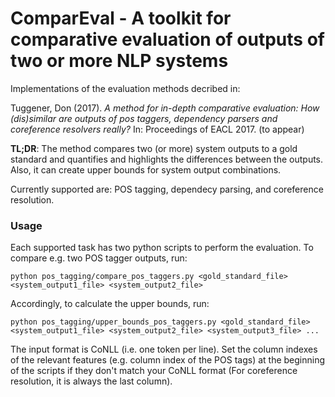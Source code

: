 # ComparEval - A toolkit for comparative evaluation of outputs of two or more NLP systems 

Implementations of the evaluation methods decribed in:

Tuggener, Don (2017). *A method for in-depth comparative evaluation: How (dis)similar are outputs of pos taggers, dependency parsers and coreference resolvers really?* In: Proceedings of EACL 2017. (to appear)

**TL;DR**: The method compares two (or more) system outputs to a gold standard and quantifies and highlights the differences between the outputs. Also, it can create upper bounds for system output combinations.

Currently supported are: POS tagging, dependecy parsing, and coreference resolution.

### Usage ###
Each supported task has two python scripts to perform the evaluation. To compare e.g. two POS tagger outputs, run:
```
python pos_tagging/compare_pos_taggers.py <gold_standard_file> <system_output1_file> <system_output2_file>
```
Accordingly, to calculate the upper bounds, run:
```
python pos_tagging/upper_bounds_pos_taggers.py <gold_standard_file> <system_output1_file> <system_output2_file> <system_output3_file> ...
```

The input format is CoNLL (i.e. one token per line). Set the column indexes of the relevant features (e.g. column index of the POS tags) at the beginning of the scripts if they don't match your CoNLL format (For coreference resolution, it is always the last column).

